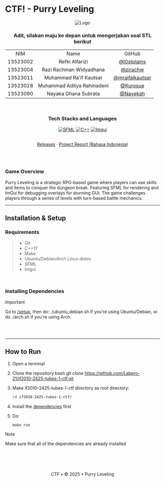 # CTF! - Purry Leveling
 
<div align="center">
  <img src="https://github.com/user-attachments/assets/0efdf650-7da5-47b2-a6f9-b819fbf5dea5" alt="Logo" />
</div>

<!-- CONTRIBUTOR -->
 <div align="center" id="contributor">
   <strong>
     <h3> Adit, silakan maju ke depan untuk mengerjakan soal STL berikut </h3>
     <table align="center">
       <tr align="center">
         <td>NIM</td>
         <td>Name</td>
         <td>GitHub</td>
       </tr>
       <tr align="center">
         <td>13523002</td>
         <td>Refki Alfarizi</td>
         <td><a href="https://github.com/l0stplains">@l0stplains</a></td>
       </tr>
       <tr align="center">
         <td>13523004</td>
         <td>Razi Rachman Widyadhana</td>
         <td><a href="https://github.com/zirachw">@zirachw</a></td>
       </tr>
       <tr align="center">
         <td>13523011</td>
         <td>Muhammad Ra'if Kautsar</td>
         <td><a href="https://github.com/mraifalkautsar">@mraifalkautsar</a></td>
       </tr>
       <tr align="center">
         <td>13523028</td>
         <td>Muhammad Aditya Rahmadeni</td>
         <td><a href="https://github.com/Kurosue">@Kurosue</a></td>
       </tr>
       <tr align="center">
         <td>13523090</td>
         <td>Nayaka Ghana Subrata</td>
         <td><a href="https://github.com/Nayekah">@Nayekah</a></td>
       </tr>
     </table>
   </strong>
 </div>

 <br>
 <div align="center">
   <h3 align="center">Tech Stacks and Languages</h3>
 
   <p align="center">
 
[![SFML](https://img.shields.io/badge/SFML-000000.svg?style=for-the-badge&logo=sfml&logoColor=white)](https://github.com/SFML/SFML)
[![C++](https://img.shields.io/badge/C++-00599C.svg?style=for-the-badge&logo=cplusplus&logoColor=white)](https://isocpp.org)
[![Imgui](https://img.shields.io/badge/ImGui-000000.svg?style=for-the-badge&logo=data:image/svg+xml;base64,ENCODED_STRING&logoColor=white)](https://github.com/ocornut/imgui)
 
   </p>
 </div>

 <p align="center">
    <br />
    <a href="https://github.com/Labpro-21/if2010-2425-tubes-1-ctf/releases/">Releases</a>
    ·
    <a href="https://github.com/Labpro-21/if2010-2425-tubes-1-ctf/tree/main/docs/IF2010_TB1_Laporan_CTF.pdf">Project Report (Bahasa Indonesia)</a>
</p>

 <div align="justify">  </div>
<br />
<br />

### Game Overview

Purry Leveling is a strategic RPG-based game where players can use skills and items to conquer the dungeon break. Featuring SFML for rendering and ImGui for debugging overlays for stunning GUI. The game challenges players through a series of levels with turn-based battle mechanics.

 
 ---
 
 ## Installation & Setup
 
 ### Requirements
 > - Git
 > - C++17
 > - Make
 > - Ubuntu/Debian/Arch Linux distro
 > - SFML
 > - Imgui

 <br/>

 ### Installing Dependencies

<a id="dependencies"></a>
> [!IMPORTANT]  
> Go to [/setup](https://github.com/Labpro-21/if2010-2425-tubes-1-ctf/tree/main/setup), then do:  ./ubuntu_debian.sh  if you're using Ubuntu/Debian, or do  ./arch.sh  if you're using Arch.  
<br>  
<br/>  


 ---
 ## How to Run
 1. Open a terminal
 2. Clone the repository
       bash
    git clone https://github.com/Labpro-21/if2010-2425-tubes-1-ctf.git
    
 3. Make if2010-2425-tubes-1-ctf directory as root directory:
       ```bash
    cd if2010-2425-tubes-1-ctf/
    
 4. Install the [dependencies](#dependencies) first
 5. Do: 
    ```bash
    make run
    
> [!Note]
> Make sure that all of the dependencies are already installed
 
 <br/>
 <br/>
 <br/>
 <br/>
 
 <div align="center">
 CTF • © 2025 • Purry Leveling
 </div>
